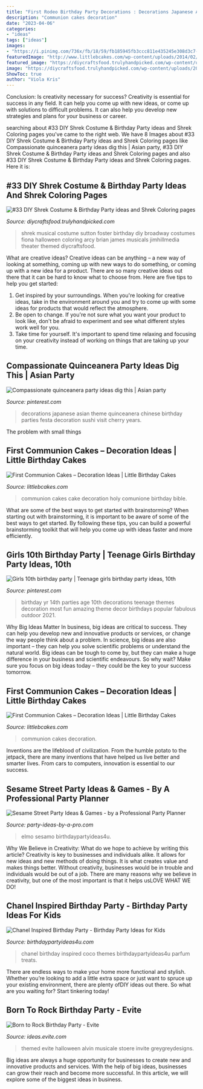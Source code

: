 ```yaml
---
title: "First Rodeo Birthday Party Decorations : Decorations Japanese Asian Theme Quinceanera Chinese Birthday Parties Festa Decoration Sushi Visit Cherry Years"
description: "Communion cakes decoration"
date: "2023-04-06"
categories:
- "ideas"
tags: ["ideas"]
images:
- "https://i.pinimg.com/736x/fb/18/59/fb185945fb3ccc811e435245e308d3c7--teen-birthday-parties-birthday-pins.jpg"
featuredImage: "http://www.littlebcakes.com/wp-content/uploads/2014/02/Pictures-of-First-Communion-Cakes.jpg"
featured_image: "https://diycraftsfood.trulyhandpicked.com/wp-content/uploads/2016/07/Shrek-party-costume-idea_mg.jpg"
image: "https://diycraftsfood.trulyhandpicked.com/wp-content/uploads/2016/07/Shrek-party-costume-idea_mg.jpg"
ShowToc: true
author: "Viola Kris"
---
```



Conclusion: Is creativity necessary for success?
Creativity is essential for success in any field. It can help you come up with new ideas, or come up with solutions to difficult problems. It can also help you develop new strategies and plans for your business or career.

	

		
searching about #33 DIY Shrek Costume &amp; Birthday Party ideas and Shrek Coloring pages you've came to the right web. We have 8 Images about #33 DIY Shrek Costume &amp; Birthday Party ideas and Shrek Coloring pages like Compassionate quinceanera party ideas dig this | Asian party, #33 DIY Shrek Costume &amp; Birthday Party ideas and Shrek Coloring pages and also #33 DIY Shrek Costume &amp; Birthday Party ideas and Shrek Coloring pages. Here it is:
		
    
## #33 DIY Shrek Costume &amp; Birthday Party Ideas And Shrek Coloring Pages

<img loading=lazy src="https://diycraftsfood.trulyhandpicked.com/wp-content/uploads/2016/07/Shrek-party-costume-idea_mg.jpg" onerror="this.onerror=null;this.src='https://tse2.mm.bing.net/th?id=OIP.ZXm2di_yVVukpe24Iw4djQHaLZ&amp;pid=15.1';" alt="#33 DIY Shrek Costume &amp; Birthday Party ideas and Shrek Coloring pages">

_Source: diycraftsfood.trulyhandpicked.com_

>shrek musical costume sutton foster birthday diy broadway costumes fiona halloween coloring arcy brian james musicals jimhillmedia theater themed diycraftsfood. 

	

What are creative ideas?
Creative ideas can be anything – a new way of looking at something, coming up with new ways to do something, or coming up with a new idea for a product. There are so many creative ideas out there that it can be hard to know what to choose from. Here are five tips to help you get started: 
1) Get inspired by your surroundings. When you're looking for creative ideas, take in the environment around you and try to come up with some ideas for products that would reflect the atmosphere. 
2) Be open to change. If you're not sure what you want your product to look like, don't be afraid to experiment and see what different styles work well for you. 
3) Take time for yourself. It's important to spend time relaxing and focusing on your creativity instead of working on things that are taking up your time.

    
## Compassionate Quinceanera Party Ideas Dig This | Asian Party

<img loading=lazy src="https://i.pinimg.com/736x/e3/6e/a7/e36ea7e1e28fce00a82baa29d936e0d6.jpg" onerror="this.onerror=null;this.src='https://tse1.mm.bing.net/th?id=OIP._JGKqNarSFdVVYJb4HUaiAHaLH&amp;pid=15.1';" alt="Compassionate quinceanera party ideas dig this | Asian party">

_Source: pinterest.com_

>decorations japanese asian theme quinceanera chinese birthday parties festa decoration sushi visit cherry years. 

	

The problem with small things
 

    
## First Communion Cakes – Decoration Ideas | Little Birthday Cakes

<img loading=lazy src="http://www.littlebcakes.com/wp-content/uploads/2014/02/Pictures-of-First-Communion-Cakes.jpg" onerror="this.onerror=null;this.src='https://tse2.mm.bing.net/th?id=OIP.zfnm4-BTchu_Sb08NsrPoQHaMF&amp;pid=15.1';" alt="First Communion Cakes – Decoration Ideas | Little Birthday Cakes">

_Source: littlebcakes.com_

>communion cakes cake decoration holy comunione birthday bible. 

	

What are some of the best ways to get started with brainstorming?
When starting out with brainstorming, it is important to be aware of some of the best ways to get started. By following these tips, you can build a powerful brainstorming toolkit that will help you come up with ideas faster and more efficiently.

    
## Girls 10th Birthday Party | Teenage Girls Birthday Party Ideas, 10th

<img loading=lazy src="https://i.pinimg.com/736x/fb/18/59/fb185945fb3ccc811e435245e308d3c7--teen-birthday-parties-birthday-pins.jpg" onerror="this.onerror=null;this.src='https://tse3.mm.bing.net/th?id=OIP.fQjv5iU6Me2D5HGi5P-0IAHaJ3&amp;pid=15.1';" alt="Girls 10th birthday party | Teenage girls birthday party ideas, 10th">

_Source: pinterest.com_

>birthday yr 14th parties age 10th decorations teenage themes decoration most fun amazing theme decor birthdays popular fabulous outdoor 2021. 

	

Why Big Ideas Matter
In business, big ideas are critical to success. They can help you develop new and innovative products or services, or change the way people think about a problem. In science, big ideas are also important – they can help you solve scientific problems or understand the natural world.
Big ideas can be tough to come by, but they can make a huge difference in your business and scientific endeavours. So why wait? Make sure you focus on big ideas today – they could be the key to your success tomorrow.

    
## First Communion Cakes – Decoration Ideas | Little Birthday Cakes

<img loading=lazy src="http://www.littlebcakes.com/wp-content/uploads/2014/02/Pictures-of-First-Communion-Cakes-627x1024.jpg" onerror="this.onerror=null;this.src='https://tse2.mm.bing.net/th?id=OIP.iNCejBY0aD6J938eaEJdHAHaMG&amp;pid=15.1';" alt="First Communion Cakes – Decoration Ideas | Little Birthday Cakes">

_Source: littlebcakes.com_

>communion cakes decoration. 

	

Inventions are the lifeblood of civilization. From the humble potato to the jetpack, there are many inventions that have helped us live better and smarter lives. From cars to computers, innovation is essential to our success.

    
## Sesame Street Party Ideas &amp; Games - By A Professional Party Planner

<img loading=lazy src="https://www.party-ideas-by-a-pro.com/image-files/sesamestreetdt4a.jpg" onerror="this.onerror=null;this.src='https://tse4.mm.bing.net/th?id=OIP.kvU4Eir-ZLREWjvU1oWyfAAAAA&amp;pid=15.1';" alt="Sesame Street Party Ideas &amp; Games - by a Professional Party Planner">

_Source: party-ideas-by-a-pro.com_

>elmo sesamo birthdaypartyideas4u. 

	

Why We Believe in Creativity: What do we hope to achieve by writing this article?
Creativity is key to businesses and individuals alike. It allows for new ideas and new methods of doing things. It is what creates value and makes things better. Without creativity, businesses would be in trouble and individuals would be out of a job. There are many reasons why we believe in creativity, but one of the most important is that it helps usLOVE WHAT WE DO!

    
## Chanel Inspired Birthday Party - Birthday Party Ideas For Kids

<img loading=lazy src="https://www.birthdaypartyideas4u.com/wp-content/uploads/2015/12/COCO-Chanel-inspired-birthday-party-parfum-treats-550x733.jpg" onerror="this.onerror=null;this.src='https://tse3.mm.bing.net/th?id=OIP.CMYJuYMg_mH1TScYt118MwHaJ3&amp;pid=15.1';" alt="Chanel Inspired Birthday Party - Birthday Party Ideas for Kids">

_Source: birthdaypartyideas4u.com_

>chanel birthday inspired coco themes birthdaypartyideas4u parfum treats. 

	

There are endless ways to make your home more functional and stylish. Whether you’re looking to add a little extra space or just want to spruce up your existing environment, there are plenty ofDIY ideas out there. So what are you waiting for? Start tinkering today!

    
## Born To Rock Birthday Party - Evite

<img loading=lazy src="https://ideas.evite.com/media/table3.jpg" onerror="this.onerror=null;this.src='https://tse2.mm.bing.net/th?id=OIP.vHSty2n5sGB3pmRoTHyUkwHaLH&amp;pid=15.1';" alt="Born to Rock Birthday Party - Evite">

_Source: ideas.evite.com_

>themed evite halloween alvin musicale stoere invite greygreydesigns. 

	

Big ideas are always a huge opportunity for businesses to create new and innovative products and services. With the help of big ideas, businesses can grow their reach and become more successful. In this article, we will explore some of the biggest ideas in business.

